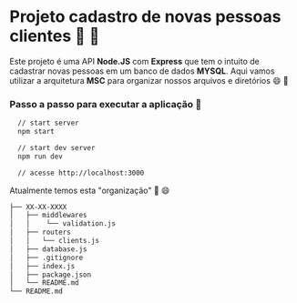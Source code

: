 # Projeto cadastro de novas pessoas clientes :man: :woman:

Este projeto é uma API **Node.JS** com **Express** que tem o intuito de cadastrar novas pessoas
em um banco de dados **MYSQL**. Aqui vamos utilizar a arquitetura **MSC** para organizar
nossos arquivos e diretórios :smile: :rocket: 

### Passo a passo para executar a aplicação :green_heart:

```bash
  // start server
  npm start

  // start dev server
  npm run dev

  // acesse http://localhost:3000
```

Atualmente temos esta "organização" :thinking: :smile:

```bash
├── XX-XX-XXXX
│   ├── middlewares
│   │    └── validation.js
│   ├── routers
│   │   └── clients.js
│   ├── database.js
│   ├── .gitignore
│   ├── index.js
│   ├── package.json
│   └── README.md
└── README.md
```
